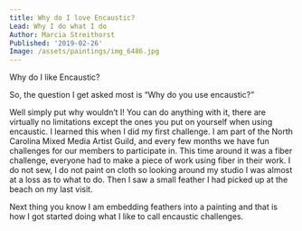 ```yaml
---
title: Why do I love Encaustic?
Lead: Why I do what I do
Author: Marcia Streithorst
Published: '2019-02-26'
Image: /assets/paintings/img_6486.jpg
---
```

Why do I like Encaustic?

So, the question I get asked most is “Why do you use encaustic?” 

Well simply put why wouldn’t I! You can do anything with it, there are virtually no limitations except the ones you put on yourself when using encaustic. I learned this when I did my first challenge. I am part of the North Carolina Mixed Media Artist Guild, and every few months we have fun challenges for our members to participate in. This time around it was a fiber challenge, everyone had to make a piece of work using fiber in their work. I do not sew, I do not paint on cloth so looking around my studio I was almost at a loss as to what to do. Then I saw a small feather I had picked up at the beach on my last visit.

Next thing you know I am embedding feathers into a painting and that is how I got started doing what I like to call encaustic challenges.

